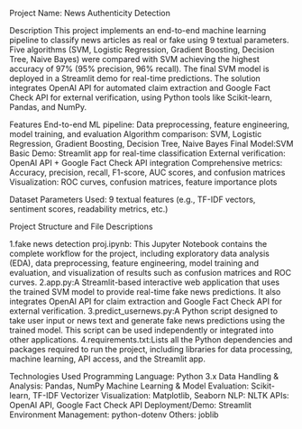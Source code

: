 
Project Name: News Authenticity Detection

Description
This project implements an end-to-end machine learning pipeline to classify news articles as real or fake using 9 textual parameters. Five algorithms (SVM, Logistic Regression, Gradient Boosting, Decision Tree, Naive Bayes) were compared with SVM achieving the highest accuracy of 97% (95% precision, 96% recall). The final SVM model is deployed in a Streamlit demo for real-time predictions. The solution integrates OpenAI API for automated claim extraction and Google Fact Check API for external verification, using Python tools like Scikit-learn, Pandas, and NumPy.

Features
End-to-end ML pipeline: Data preprocessing, feature engineering, model training, and evaluation
Algorithm comparison: SVM, Logistic Regression, Gradient Boosting, Decision Tree, Naive Bayes
Final Model:SVM 
Basic Demo: Streamlit app for real-time classification
External verification: OpenAI API + Google Fact Check API integration
Comprehensive metrics: Accuracy, precision, recall, F1-score, AUC scores, and confusion matrices
Visualization: ROC curves, confusion matrices, feature importance plots

Dataset
Parameters Used: 9 textual features (e.g., TF-IDF vectors, sentiment scores, readability metrics, etc.)

Project Structure and File Descriptions

1.fake news detection proj.ipynb: This Jupyter Notebook contains the complete workflow for the project, including exploratory data analysis (EDA), data preprocessing, feature engineering, model training and evaluation, and visualization of results such as confusion matrices and ROC curves.
2.app.py:A Streamlit-based interactive web application that uses the trained SVM model to provide real-time fake news predictions. It also integrates OpenAI API for claim extraction and Google Fact Check API for external verification.
3.predict_usernews.py:A Python script designed to take user input or news text and generate fake news predictions using the trained model. This script can be used independently or integrated into other applications.
4.requirements.txt:Lists all the Python dependencies and packages required to run the project, including libraries for data processing, machine learning, API access, and the Streamlit app.

Technologies Used
Programming Language: Python 3.x
Data Handling & Analysis: Pandas, NumPy
Machine Learning & Model Evaluation: Scikit-learn, TF-IDF Vectorizer
Visualization: Matplotlib, Seaborn
NLP: NLTK
APIs: OpenAI API, Google Fact Check API
Deployment/Demo: Streamlit
Environment Management: python-dotenv
Others: joblib
